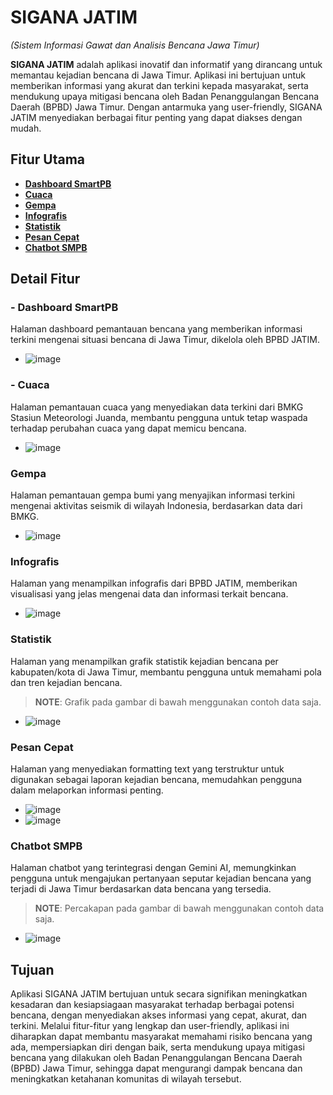 # SIGANA JATIM
*(Sistem Informasi Gawat dan Analisis Bencana Jawa Timur)*

**SIGANA JATIM** adalah aplikasi inovatif dan informatif yang dirancang untuk memantau kejadian bencana di Jawa Timur. Aplikasi ini bertujuan untuk memberikan informasi yang akurat dan terkini kepada masyarakat, serta mendukung upaya mitigasi bencana oleh Badan Penanggulangan Bencana Daerah (BPBD) Jawa Timur. Dengan antarmuka yang user-friendly, SIGANA JATIM menyediakan berbagai fitur penting yang dapat diakses dengan mudah.

## Fitur Utama

- **[Dashboard SmartPB](#dashboard-smartpb)**
- **[Cuaca](#cuaca)**
- **[Gempa](#gempa)**
- **[Infografis](#infografis)**
- **[Statistik](#statistik)**
- **[Pesan Cepat](#pesan-cepat)**
- **[Chatbot SMPB](#chatbot-smpb)**

## Detail Fitur

### - Dashboard SmartPB
Halaman dashboard pemantauan bencana yang memberikan informasi terkini mengenai situasi bencana di Jawa Timur, dikelola oleh BPBD JATIM.
- ![image](https://github.com/user-attachments/assets/2dee3d06-ceef-41ef-8282-bff5f60f4aac)

### - Cuaca
Halaman pemantauan cuaca yang menyediakan data terkini dari BMKG Stasiun Meteorologi Juanda, membantu pengguna untuk tetap waspada terhadap perubahan cuaca yang dapat memicu bencana.
- ![image](https://github.com/user-attachments/assets/a6720ea3-7b07-4279-af21-5d7aa9593bd0)

### Gempa
Halaman pemantauan gempa bumi yang menyajikan informasi terkini mengenai aktivitas seismik di wilayah Indonesia, berdasarkan data dari BMKG.
- ![image](https://github.com/user-attachments/assets/3ba1248a-46f4-43bf-ae27-2cf6900c2d2d)

### Infografis
Halaman yang menampilkan infografis dari BPBD JATIM, memberikan visualisasi yang jelas mengenai data dan informasi terkait bencana.
- ![image](https://github.com/user-attachments/assets/105684c0-9fd7-4433-a4d0-c8f5fdd7d839)

### Statistik
Halaman yang menampilkan grafik statistik kejadian bencana per kabupaten/kota di Jawa Timur, membantu pengguna untuk memahami pola dan tren kejadian bencana.
> **NOTE**: Grafik pada gambar di bawah menggunakan contoh data saja.
- ![image](https://github.com/user-attachments/assets/877ada2a-dc73-4feb-9d35-47654c106ccd)

### Pesan Cepat
Halaman yang menyediakan formatting text yang terstruktur untuk digunakan sebagai laporan kejadian bencana, memudahkan pengguna dalam melaporkan informasi penting.
- ![image](https://github.com/user-attachments/assets/e1faf2aa-f5be-4092-9332-a99856be9dba)
- ![image](https://github.com/user-attachments/assets/b0079623-b6b7-43e6-867a-75e818282a07)

### Chatbot SMPB
Halaman chatbot yang terintegrasi dengan Gemini AI, memungkinkan pengguna untuk mengajukan pertanyaan seputar kejadian bencana yang terjadi di Jawa Timur berdasarkan data bencana yang tersedia.
> **NOTE**: Percakapan pada gambar di bawah menggunakan contoh data saja.
- ![image](https://github.com/user-attachments/assets/f7f3b319-c19f-4fae-859a-83801693fc2d)


## Tujuan

Aplikasi SIGANA JATIM bertujuan untuk secara signifikan meningkatkan kesadaran dan kesiapsiagaan masyarakat terhadap berbagai potensi bencana, dengan menyediakan akses informasi yang cepat, akurat, dan terkini. Melalui fitur-fitur yang lengkap dan user-friendly, aplikasi ini diharapkan dapat membantu masyarakat memahami risiko bencana yang ada, mempersiapkan diri dengan baik, serta mendukung upaya mitigasi bencana yang dilakukan oleh Badan Penanggulangan Bencana Daerah (BPBD) Jawa Timur, sehingga dapat mengurangi dampak bencana dan meningkatkan ketahanan komunitas di wilayah tersebut.
